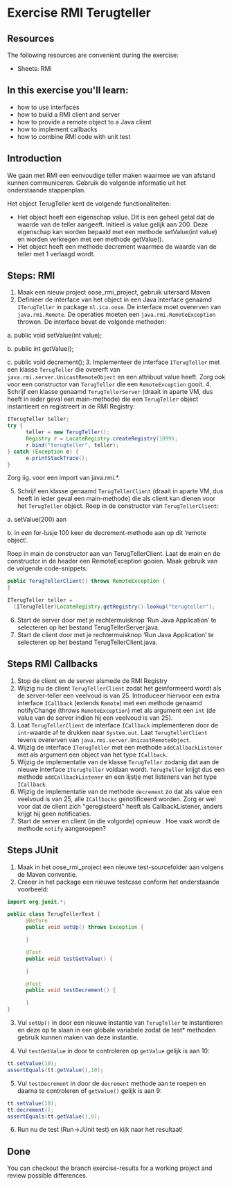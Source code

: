 Exercise RMI Terugteller
=========================
Resources
-------------
The following resources are convenient during the exercise:

* Sheets: RMI

In this exercise you'll learn:
------------------------------
* how to use interfaces
* how to build a RMI client and server
* how to provide a remote object to a Java client
* how to implement callbacks
* how to combine RMI code with unit test

Introduction
------------
We gaan met RMI een eenvoudige teller maken waarmee we van afstand kunnen communiceren. Gebruik de volgende informatie uit het onderstaande stappenplan.

Het object TerugTeller kent de volgende functionaliteiten:
* Het object heeft een eigenschap value. Dit is een geheel getal dat de waarde van de teller aangeeft. Initieel is value gelijk aan 200. Deze eigenschap kan worden bepaald met een methode setValue(int value) en worden verkregen met een methode getValue().
* Het object heeft een methode decrement waarmee de waarde van de teller met 1 verlaagd wordt.  


Steps: RMI
----------
1. Maak een nieuw project oose_rmi_project, gebruik uiteraard Maven
2.	Definieer de interface van het object in een Java interface genaamd ```ITerugTeller``` in package ```nl.ica.oose```. De interface moet overerven van ```java.rmi.Remote```. De operaties moeten een ```java.rmi.RemoteException``` throwen. De interface bevat de volgende methoden:

  a. public void setValue(int value);

  b.	public int getValue();

  c.	public void decrement();
3.	Implementeer de interface ```ITerugTeller``` met een klasse ```TerugTeller``` die overerft van ```java.rmi.server.UnicastRemoteObject``` en een attribuut value heeft. Zorg ook voor een constructor van ```TerugTeller``` die een ```RemoteException``` gooit.
4.	Schrijf een klasse genaamd ```TerugTellerServer``` (draait in aparte VM, dus heeft in ieder geval een main-methode) die een ```TerugTeller``` object instantieert en registreert in de RMI Registry:

  ```java
  ITerugTeller teller;
  try {
        teller = new TerugTeller();
        Registry r = LocateRegistry.createRegistry(1099);
        r.bind("terugteller", teller);
  } catch (Exception e) {
	    e.printStackTrace();
  }
  ```
  Zorg iig. voor een import van java.rmi.*.

5. Schrijf een klasse genaamd ```TerugTellerClient``` (draait in aparte VM, dus heeft in ieder geval een main-methode) die als client kan dienen voor het ```TerugTeller``` object. Roep in de constructor van ```TerugTellerClient```:

  a.	setValue(200) aan

  b.	in een for-lusje 100 keer de decrement-methode aan op dit ‘remote object’.

  Roep in main de constructor aan van TerugTellerClient. Laat de main en de constructor in de header een RemoteException gooien. Maak gebruik van de volgende code-snippets:

  ```java
  public TerugTellerClient() throws RemoteException {
  }

  ```

  ```java
  ITerugTeller teller =
    (ITerugTeller)LocateRegistry.getRegistry().lookup("terugteller");

  ```

6.	Start de server door met je rechtermuisknop ‘Run Java Application’ te selecteren op het bestand TerugTellerServer.java.
7.	Start de client door met je rechtermuisknop ‘Run Java Application’ te selecteren op het bestand TerugTellerClient.java.

Steps RMI Callbacks
-------------------
1.	Stop de client en de server alsmede de RMI Registry
2.	Wijzig nu de client ```TerugTellerClient``` zodat het geinformeerd wordt als de server-teller een veelvoud is van 25. Introduceer hiervoor een extra interface ```ICallback``` (extends ```Remote```) met een methode genaamd notifyChange (throws ```RemoteException```) met als argument een ```int``` (de value van de server indien hij een veelvoud is van 25).
3.	Laat ```TerugTellerClient``` de interface ```ICallback``` implementeren door de ```int```-waarde af te drukken naar ```System.out```. Laat ```TerugTellerClient``` tevens overerven van ```java.rmi.server.UnicastRemoteObject```.
4.	Wijzig de interface ```ITerugTeller``` met een methode ```addCallbackListener``` met als argument een object van het type ```ICallback```.
5.	Wijzig de implementatie van de klasse ```TerugTeller``` zodanig dat aan de nieuwe interface ```ITerugTeller``` voldaan wordt. ```TerugTeller``` krijgt dus een methode ```addCallbackListener``` en een lijstje met listeners van het type ```ICallback```.
6.	Wijzig de implementatie van de methode ```decrement``` zo dat als value een veelvoud is van 25, alle ```ICallbacks``` genotificeerd worden. Zorg er wel voor dat de client zich "geregisteerd" heeft als CallbackListener, anders krijgt hij geen notificaties.
7.	Start de server en client (in die volgorde) opnieuw . Hoe vaak wordt de methode ```notify``` aangeroepen?

Steps JUnit
-----------
1.	Maak in het oose_rmi_project een nieuwe test-sourcefolder aan volgens de Maven conventie.
2.	Creeer in het package een nieuwe testcase conform het onderstaande voorbeeld:

  ```java
  import org.junit.*;

  public class TerugTellerTest {
    	@Before
    	public void setUp() throws Exception {

    	}

    	@Test
    	public void testGetValue() {

        }

    	@Test
    	public void testDecrement() {

        }
  }
  ```

3. Vul ```setUp()``` in door een nieuwe instantie van ```TerugTeller``` te instantieren en deze op te slaan in een globale variabele zodat de test* methoden gebruik kunnen maken van deze instantie.

4. Vul ```testGetValue``` in door te controleren op ```getValue``` gelijk is aan 10:

  ```java
  tt.setValue(10);
  assertEquals(tt.getValue(),10);
  ```
5. Vul ```testDecrement``` in door de ```decrement``` methode aan te roepen en daarna te controleren of ```getValue()``` gelijk is aan 9:

  ```java
  tt.setValue(10);
  tt.decrement();
  assertEquals(tt.getValue(),9);
  ```
6. Run nu de test (Run->JUnit test) en kijk naar het resultaat!


Done
----
You can checkout the branch exercise-results for a working project and review possible differences.
